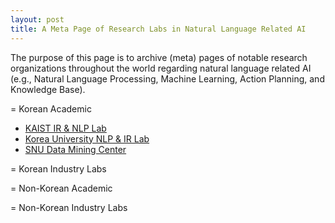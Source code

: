 ```yaml
---
layout: post
title: A Meta Page of Research Labs in Natural Language Related AI
---
```


The purpose of this page is to archive (meta) pages of notable research organizations throughout the world regarding natural language related AI (e.g., Natural Language Processing, Machine Learning, Action Planning, and Knowledge Base).

= Korean Academic

* [KAIST IR & NLP Lab](http://ir.kaist.ac.kr/about/)
* [Korea University NLP & IR Lab](http://nlp.korea.ac.kr/)
* [SNU Data Mining Center](http://dm.snu.ac.kr/ko/)

= Korean Industry Labs

= Non-Korean Academic

= Non-Korean Industry Labs
